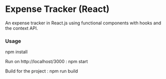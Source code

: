 # Expense Tracker (React)

An expense tracker in React.js using functional components with hooks and the context API.

### Usage

npm install

Run on http://localhost/3000 :
npm start

Build for the project :
npm run build
